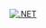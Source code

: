 [![.NET](https://github.com/mosheilan942/TechnicalAssignment/actions/workflows/ci-cd.yml/badge.svg)](https://github.com/mosheilan942/TechnicalAssignment/actions/workflows/ci-cd.yml)
